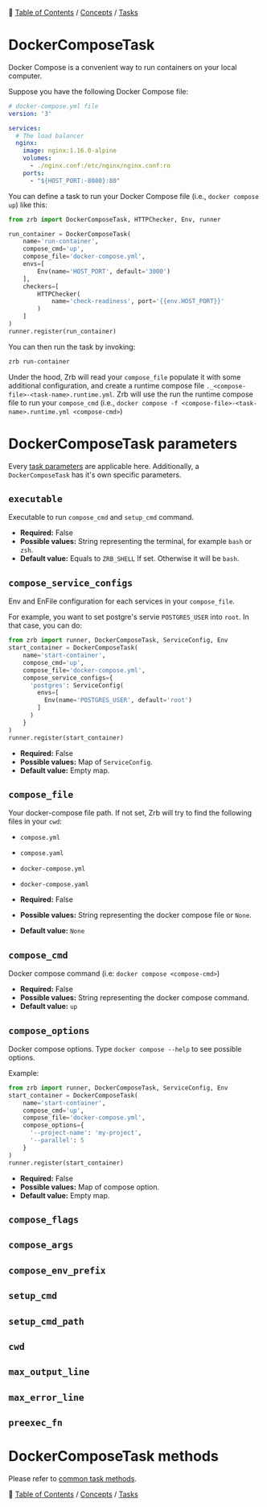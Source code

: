 🔖 [Table of Contents](../../README.md) / [Concepts](../README.md) / [Tasks](README.md)

# DockerComposeTask

Docker Compose is a convenient way to run containers on your local computer.

Suppose you have the following Docker Compose file:

```yaml
# docker-compose.yml file
version: '3'

services:
  # The load balancer
  nginx:
    image: nginx:1.16.0-alpine
    volumes:
      - ./nginx.conf:/etc/nginx/nginx.conf:ro
    ports:
      - "${HOST_PORT:-8080}:80"
```

You can define a task to run your Docker Compose file (i.e., `docker compose up`) like this:

```python
from zrb import DockerComposeTask, HTTPChecker, Env, runner

run_container = DockerComposeTask(
    name='run-container',
    compose_cmd='up',
    compose_file='docker-compose.yml',
    envs=[
        Env(name='HOST_PORT', default='3000')
    ],
    checkers=[
        HTTPChecker(
            name='check-readiness', port='{{env.HOST_PORT}}'
        )
    ]
)
runner.register(run_container)
```

You can then run the task by invoking:

```bash
zrb run-container
```

Under the hood, Zrb will read your `compose_file` populate it with some additional configuration, and create a runtime compose file `._<compose-file>-<task-name>.runtime.yml`. Zrb will use the run the runtime compose file to run your `compose_cmd` (i.e., `docker compose -f <compose-file>-<task-name>.runtime.yml <compose-cmd>`)

# DockerComposeTask parameters

Every [task parameters](./task.md#common-task-parameters) are applicable here. Additionally, a `DockerComposeTask` has it's own specific parameters.

## `executable`

Executable to run `compose_cmd` and `setup_cmd` command.

- __Required:__ False
- __Possible values:__ String representing the terminal, for example `bash` or `zsh`.
- __Default value:__ Equals to `ZRB_SHELL` If set. Otherwise it will be `bash`.

## `compose_service_configs`

Env and EnFile configuration for each services in your `compose_file`.

For example, you want to set postgre's servie `POSTGRES_USER` into `root`. In that case, you can do:

```python
from zrb import runner, DockerComposeTask, ServiceConfig, Env
start_container = DockerComposeTask(
    name='start-container',
    compose_cmd='up',
    compose_file='docker-compose.yml',
    compose_service_configs={
      'postgres': ServiceConfig(
        envs=[
          Env(name='POSTGRES_USER', default='root')
        ]
      )
    }
)
runner.register(start_container)
```

- __Required:__ False
- __Possible values:__ Map of `ServiceConfig`.
- __Default value:__ Empty map.

## `compose_file`

Your docker-compose file path. If not set, Zrb will try to find the following files in your `cwd`:

- `compose.yml`
- `compose.yaml`
- `docker-compose.yml`
- `docker-compose.yaml`

- __Required:__ False
- __Possible values:__ String representing the docker compose file or `None`.
- __Default value:__ `None`


## `compose_cmd`

Docker compose command (i.e: `docker compose <compose-cmd>`)

- __Required:__ False
- __Possible values:__ String representing the docker compose command.
- __Default value:__ `up`

## `compose_options`

Docker compose options. Type `docker compose --help` to see possible options.

Example:


```python
from zrb import runner, DockerComposeTask, ServiceConfig, Env
start_container = DockerComposeTask(
    name='start-container',
    compose_cmd='up',
    compose_file='docker-compose.yml',
    compose_options={
      '--project-name': 'my-project',
      '--parallel': 5
    }
)
runner.register(start_container)
```

- __Required:__ False
- __Possible values:__ Map of compose option.
- __Default value:__ Empty map.


## `compose_flags`

## `compose_args`

## `compose_env_prefix`

## `setup_cmd`

## `setup_cmd_path`

## `cwd`

## `max_output_line`

## `max_error_line`

## `preexec_fn`


# DockerComposeTask methods

Please refer to [common task methods](./README.md#common-task-methods).


🔖 [Table of Contents](../../README.md) / [Concepts](../README.md) / [Tasks](README.md)